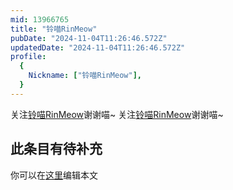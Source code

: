 ```yaml
---
mid: 13966765
title: "铃喵RinMeow"
pubDate: "2024-11-04T11:26:46.572Z"
updatedDate: "2024-11-04T11:26:46.572Z"
profile:
  {
    Nickname: ["铃喵RinMeow"],
  }
---
```


关注[铃喵RinMeow](https://space.bilibili.com/13966765)谢谢喵~ 关注[铃喵RinMeow](https://space.bilibili.com/13966765)谢谢喵~

## 此条目有待补充
你可以在[这里](https://github.com/Yuhanawa/VTuber.ICU/edit/master/src/content/v/铃喵RinMeow/index.md)编辑本文
